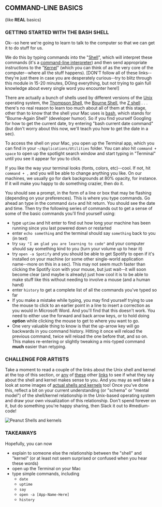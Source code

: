 ## COMMAND-LINE BASICS

(like **REAL** basics)

### GETTING STARTED WITH THE BASH SHELL

Ok--so here we're going to learn to talk to the computer so that we can get it to do stuff for us.  

We do this by typing commands into the "[Shell](https://en.wikipedia.org/wiki/Unix_shell)", which will interpret these commands (it's a [command-line interpreter](https://en.wikipedia.org/wiki/Command-line_interface)) and then send appropriate instructions to the "[Kernel](https://en.wikipedia.org/wiki/Kernel_(operating_system))" (which you can think of as the very core of the computer--where all the stuff happens). [DON'T follow all of these links--they're just there in case you are desperately curious--try to blitz through this module in 15-20 minutes, DOing everything, but not trying to gain full knowledge about every single word you encounter here!]

There are actually a bunch of shells used by different versions of the [Unix](https://opengroupblog.files.wordpress.com/2016/03/short-version-unix-web.pdf) operating system, the [Thompson Shell](https://en.wikipedia.org/wiki/Thompson_shell), the [Bourne Shell](https://en.wikipedia.org/wiki/Bourne_shell), the [Z shell](https://en.wikipedia.org/wiki/Z_shell) . . . there's no real reason to learn too much about all of them at this stage, other than to know that the shell your Mac uses is [bash](https://en.wikipedia.org/wiki/Bash_(Unix_shell)), which stands for "Bourne-Again Shell" (developer humor). So if you find yourself Googling for how to get the current date, try entering "bash current date command" (but don't worry about this now, we'll teach you how to get the date in a sec).

To access the shell on your Mac, you open up the Terminal app, which you can find in your `~/Applications/Utilities` folder. You can also hit `command + space` to open up the spotlight search window and start typing in "Terminal" until you see it appear for you to click.

If you like the way your terminal looks (fonts, colors, etc)--cool. If not, hit `command + ,` and you will be able to change anything you like. On our machines, we usually go for dark backgrounds at 80% opacity, for instance. If it will make you happy to do something crazier, then do it.

You should see a prompt, in the form of a line or box that may be flashing (depending on your preferences). This is where you type commands. Go ahead an type in the command `date` and hit return. You should see the date and time. Then try the following series of commands out to get a sense of some of the basic commands you'll find yourself using:
- type `uptime` and hit enter to find out how long your machine has been running since you last powered down or restarted
- enter `echo something` and the terminal should say `something` back to you (in text)
- try `say "I am glad you are learning to code"` and your computer should say something kind to you (turn your volume up to hear it)
- try `open -a Spotify` and you should be able to get Spotify to open if it's installed on your machine (or some other single-world application name--more on this in a sec). This may not seem much faster than clicking the Spotify icon with your mouse, but just wait--it will soon become clear (and maybe is already) just how cool it is to be able to make stuff like this without needing to involve a mouse (and a human hand)
- enter `history` to get a complete list of all the commands you've typed so far
- If you make a mistake while typing, you may find yourself trying to use the mouse to click to an earlier point in a line to insert a correction as you would in Microsoft Word.  And you'll find that this doesn't work. You need to either use the forward and back arrow keys, or to hold doing **option** while clicking the mouse to get to where you want to go.
- One very valuable thing to know is that the up-arrow key will go backwards in you command history. Hitting it once will reload the previous command, twice will reload the one before that, and so on. This makes re-entering or slightly tweaking a mis-typed command **much** easier than retyping.

### CHALLENGE FOR ARTISTS

 Take a moment to read a couple of the links about the Unix shell and kernel at the top of this section, or [any](http://www.ee.surrey.ac.uk/Teaching/Unix/unixintro.html) of [these](http://www.unix.org/what_is_unix.html) other [links](https://en.wikipedia.org/wiki/Unix) to see if what they say about the shell and kernel makes sense to you. And you may as well take a look at some images of [actual shells and kernels](https://www.shellingmachine.com/application/peanut-shelling.html) too! Once you've done this, reflect a bit on your current understanding (or "schema" or "mental model") of the shell/kernel relationship in the Unix-based operating system and draw your own visualization of this relationship. Don't spend forever on it, but do something you're happy sharing, then Slack it out to #medium-code!

![Peanut Shells and kernels](https://www.seriouseats.com/images/2011/10/20111011-peanut-shell.jpg)

### TAKEAWAYS

Hopefully, you can now
- explain to someone else the relationship between the "shell" and "kernel" (or at least not seem surprised or confused when you hear these words)
- open up the Terminal on your Mac
- type simple commands, including
  - `date`
  - `uptime`
  - `say`
  - `open -a [App-Name-Here]`
  - `history`

